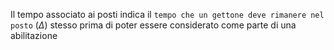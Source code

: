 Il tempo associato ai posti indica il `tempo che un gettone deve rimanere nel posto` ($\Delta$) stesso prima di poter essere considerato come parte di una abilitazione